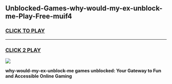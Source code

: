 
## Unblocked-Games-why-would-my-ex-unblock-me-Play-Free-muif4
<h3>
<a href="https://premium76.site?title=why-would-my-ex-unblock-me&ref=18A1">CLICK TO PLAY</a></h3>
<hr>

<h3>
<a href="https://premium76.site?title=why-would-my-ex-unblock-me&ref=18A1">CLICK 2 PLAY</a>
  
</h3>

<a href="https://premium76.site?title=why-would-my-ex-unblock-me&ref=18A1"><img src="https://clearcache.store/games.png"></a>


**why-would-my-ex-unblock-me games unblocked: Your Gateway to Fun and Accessible Online Gaming**
